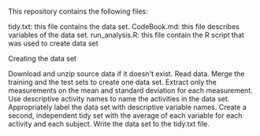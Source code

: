 This repository contains the following files:

tidy.txt: this file contains the data set.
CodeBook.md: this file describes variables of the data set.
run_analysis.R: this file contain the R script that was used to create data set

Creating the data set

Download and unzip source data if it doesn't exist.
Read data.
Merge the training and the test sets to create one data set.
Extract only the measurements on the mean and standard deviation for each measurement.
Use descriptive activity names to name the activities in the data set.
Appropriately label the data set with descriptive variable names.
Create a second, independent tidy set with the average of each variable for each activity and each subject.
Write the data set to the tidy.txt file.